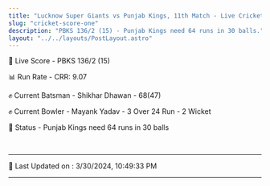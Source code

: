 ```yaml
---
title: "Lucknow Super Giants vs Punjab Kings, 11th Match - Live Cricket Score"
slug: "cricket-score-one"
description: "PBKS 136/2 (15) - Punjab Kings need 64 runs in 30 balls."
layout: "../../layouts/PostLayout.astro"
---
```


🔴 Live Score - PBKS 136/2 (15)  

📊 Run Rate - CRR: 9.07  

✊ Current Batsman - Shikhar Dhawan - 68(47)  

✊ Current Bowler - Mayank Yadav - 3 Over 24 Run - 2 Wicket  

📑 Status - Punjab Kings need 64 runs in 30 balls

<br />

***

📝 Last Updated on : 3/30/2024, 10:49:33 PM

***


